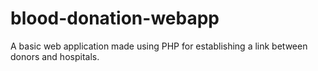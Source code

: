 # blood-donation-webapp
A basic web application made using PHP for establishing a link between donors and hospitals.
